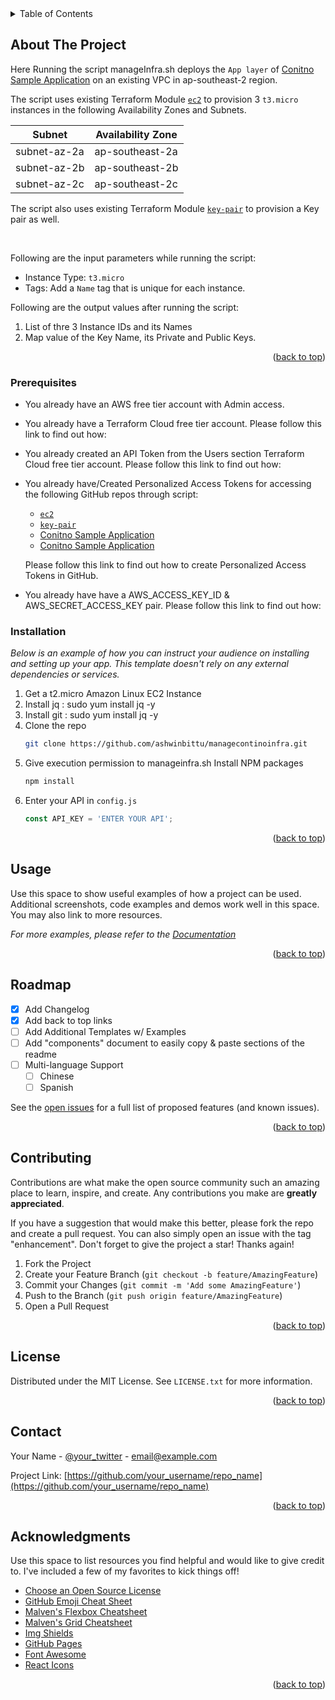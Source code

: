 <div id="top"></div>


<!-- TABLE OF CONTENTS -->
<details>
  <summary>Table of Contents</summary>
  <ol>
    <li>
      <a href="#about-the-project">About The Project</a>
    </li>
    <li>
      <ul>
        <li><a href="#prerequisites">Prerequisites</a></li>
        <li><a href="#installation">Installation</a></li>
      </ul>
    </li>
    <li><a href="#usage">Usage</a></li>
    <li><a href="#roadmap">Roadmap</a></li>
    <li><a href="#contributing">Contributing</a></li>
    <li><a href="#license">License</a></li>
    <li><a href="#contact">Contact</a></li>
    <li><a href="#acknowledgments">Acknowledgments</a></li>
  </ol>
</details>



<!-- ABOUT THE PROJECT -->
## About The Project

Here Running the script manageInfra.sh deploys the `App layer` of <a href="https://github.com/ashwinbittu/terraform-aws-ec2-contino">Conitno Sample Application</a> on an existing VPC in ap-southeast-2 region.

The script uses existing Terraform Module <a href="https://github.com/ashwinbittu/terraform-aws-ec2-contino">`ec2`</a>  to provision 3 `t3.micro` instances in the following Availability Zones and Subnets.

| Subnet | Availability Zone |
|--------|-------------------|
| subnet-az-2a | ap-southeast-2a |
| subnet-az-2b | ap-southeast-2b |
| subnet-az-2c | ap-southeast-2c |

The script also uses existing Terraform Module <a href="https://github.com/ashwinbittu/terraform-aws-key-pair-contino">`key-pair`</a> to provision a Key pair as well.

<br>

Following are the input parameters while running the script:

- Instance Type: `t3.micro`
- Tags: Add a `Name` tag that is unique for each instance.

Following are the output values after running the script:

1. List of thre 3 Instance IDs and its Names
2. Map value of the Key Name, its Private and Public Keys.

<p align="right">(<a href="#top">back to top</a>)</p>



### Prerequisites

* You already have an AWS free tier account with Admin access.
* You already have a Terraform Cloud free tier account. Please follow this link to find out how: 
* You already created an API Token from the Users section Terraform Cloud free tier account. Please follow this link to find out how: 
* You already have/Created Personalized Access Tokens for accessing the following GitHub repos through script:
    * <a href="https://github.com/ashwinbittu/terraform-aws-ec2-contino">`ec2`</a>
    * <a href="https://github.com/ashwinbittu/terraform-aws-key-pair-contino">`key-pair`</a>
    * <a href="https://github.com/ashwinbittu/terraform-aws-ec2-contino">Conitno Sample Application</a>
    * <a href="https://github.com/ashwinbittu/managecontinoinfra">Conitno Sample Application</a>

    Please follow this link to find out how to create Personalized Access Tokens in GitHub.

* You already have have a AWS_ACCESS_KEY_ID & AWS_SECRET_ACCESS_KEY pair. Please follow this link to find out how: 


### Installation

_Below is an example of how you can instruct your audience on installing and setting up your app. This template doesn't rely on any external dependencies or services._

1. Get a t2.micro Amazon Linux EC2 Instance
2. Install jq : sudo yum install jq -y
3. Install git : sudo yum install jq -y
4. Clone the repo
   ```sh
   git clone https://github.com/ashwinbittu/managecontinoinfra.git
      ```
3. Give execution permission to manageinfra.sh
Install NPM packages
   ```sh
   npm install
   ```
4. Enter your API in `config.js`
   ```js
   const API_KEY = 'ENTER YOUR API';
   ```

<p align="right">(<a href="#top">back to top</a>)</p>



<!-- USAGE EXAMPLES -->
## Usage

Use this space to show useful examples of how a project can be used. Additional screenshots, code examples and demos work well in this space. You may also link to more resources.

_For more examples, please refer to the [Documentation](https://example.com)_

<p align="right">(<a href="#top">back to top</a>)</p>



<!-- ROADMAP -->
## Roadmap

- [x] Add Changelog
- [x] Add back to top links
- [ ] Add Additional Templates w/ Examples
- [ ] Add "components" document to easily copy & paste sections of the readme
- [ ] Multi-language Support
    - [ ] Chinese
    - [ ] Spanish

See the [open issues](https://github.com/othneildrew/Best-README-Template/issues) for a full list of proposed features (and known issues).

<p align="right">(<a href="#top">back to top</a>)</p>



<!-- CONTRIBUTING -->
## Contributing

Contributions are what make the open source community such an amazing place to learn, inspire, and create. Any contributions you make are **greatly appreciated**.

If you have a suggestion that would make this better, please fork the repo and create a pull request. You can also simply open an issue with the tag "enhancement".
Don't forget to give the project a star! Thanks again!

1. Fork the Project
2. Create your Feature Branch (`git checkout -b feature/AmazingFeature`)
3. Commit your Changes (`git commit -m 'Add some AmazingFeature'`)
4. Push to the Branch (`git push origin feature/AmazingFeature`)
5. Open a Pull Request

<p align="right">(<a href="#top">back to top</a>)</p>



<!-- LICENSE -->
## License

Distributed under the MIT License. See `LICENSE.txt` for more information.

<p align="right">(<a href="#top">back to top</a>)</p>



<!-- CONTACT -->
## Contact

Your Name - [@your_twitter](https://twitter.com/your_username) - email@example.com

Project Link: [https://github.com/your_username/repo_name](https://github.com/your_username/repo_name)

<p align="right">(<a href="#top">back to top</a>)</p>



<!-- ACKNOWLEDGMENTS -->
## Acknowledgments

Use this space to list resources you find helpful and would like to give credit to. I've included a few of my favorites to kick things off!

* [Choose an Open Source License](https://choosealicense.com)
* [GitHub Emoji Cheat Sheet](https://www.webpagefx.com/tools/emoji-cheat-sheet)
* [Malven's Flexbox Cheatsheet](https://flexbox.malven.co/)
* [Malven's Grid Cheatsheet](https://grid.malven.co/)
* [Img Shields](https://shields.io)
* [GitHub Pages](https://pages.github.com)
* [Font Awesome](https://fontawesome.com)
* [React Icons](https://react-icons.github.io/react-icons/search)

<p align="right">(<a href="#top">back to top</a>)</p>



<!-- MARKDOWN LINKS & IMAGES -->
<!-- https://www.markdownguide.org/basic-syntax/#reference-style-links -->
[contributors-shield]: https://img.shields.io/github/contributors/othneildrew/Best-README-Template.svg?style=for-the-badge
[contributors-url]: https://github.com/othneildrew/Best-README-Template/graphs/contributors
[forks-shield]: https://img.shields.io/github/forks/othneildrew/Best-README-Template.svg?style=for-the-badge
[forks-url]: https://github.com/othneildrew/Best-README-Template/network/members
[stars-shield]: https://img.shields.io/github/stars/othneildrew/Best-README-Template.svg?style=for-the-badge
[stars-url]: https://github.com/othneildrew/Best-README-Template/stargazers
[issues-shield]: https://img.shields.io/github/issues/othneildrew/Best-README-Template.svg?style=for-the-badge
[issues-url]: https://github.com/othneildrew/Best-README-Template/issues
[license-shield]: https://img.shields.io/github/license/othneildrew/Best-README-Template.svg?style=for-the-badge
[license-url]: https://github.com/othneildrew/Best-README-Template/blob/master/LICENSE.txt
[linkedin-shield]: https://img.shields.io/badge/-LinkedIn-black.svg?style=for-the-badge&logo=linkedin&colorB=555
[linkedin-url]: https://linkedin.com/in/othneildrew
[product-screenshot]: images/screenshot.png
